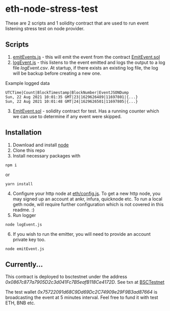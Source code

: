 # eth-node-stress-test

These are 2 scripts and 1 solidity contract that are used to run event listening stress test on node provider.

## Scripts

1. [emitEvents.js](emitEvents.js) - this will emit the event from the contract [EmitEvent.sol](EmitEvent.sol)
2. [logEvent.js](logEvent.js) - this listens to the event emitted and logs the output to a log file *logEvent.csv*. At startup, if there exists an existing log file, the log will be backup before creating a new one. 

Example logged data
```
UTCTime|Count|BlockTimestamp|BlockNumber|EventJSONDump
Sun, 22 Aug 2021 10:01:35 GMT|23|1629626489|11697801|{...}
Sun, 22 Aug 2021 10:01:48 GMT|24|1629626501|11697805|{...}

```
3. [EmitEvent.sol](EmitEvent.sol) - solidity contract for test. Has a running counter which we can use to determine if any event were skipped. 

## Installation

1. Download and install [node](nodejs.org)
2. Clone this repo
3. Install necessary packages with 

```
npm i
```

or 

```
yarn install
```
4. Configure your http node at [eth/config.js](eth/config.js). To get a new http node, you may signed up an account at ankr, infura, quicknode etc. To run a local geth node, will require further configuration which is not covered in this readme. :)
5. Run logger
```
node logEvent.js
```
6. If you wish to run the emitter, you will need to provide an account private key too. 

```
node emitEvent.js
```

## Currently...

This contract is deployed to bsctestnet under the address *0x0867c877a7905D2c3d041Fc7B5eafB118Ce4172D*. See txn at [BSCTestnet](https://testnet.bscscan.com/address/0x0867c877a7905d2c3d041fc7b5eafb118ce4172d)

The test wallet *0x75722091d68C9Dd69Dc2C74909e29F9B3ad87664* is broadcasting the event at 5 minutes interval. Feel free to fund it with test ETH, BNB etc. 



